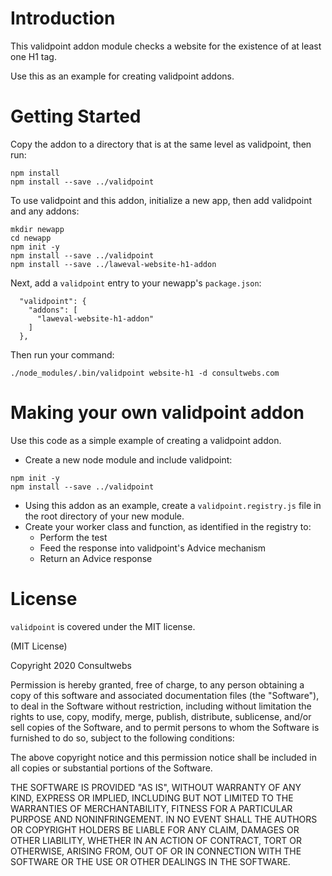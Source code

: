 # Introduction 
This validpoint addon module checks a website for the existence of at least one H1 tag.

Use this as an example for creating validpoint addons.

# Getting Started
Copy the addon to a directory that is at the same level as  validpoint, then run:

```
npm install
npm install --save ../validpoint
```

To use validpoint and this addon, initialize a new app, then add validpoint and any addons:

```
mkdir newapp
cd newapp
npm init -y
npm install --save ../validpoint
npm install --save ../laweval-website-h1-addon
```

Next, add a `validpoint` entry to your newapp's `package.json`:

```
  "validpoint": {
    "addons": [
	  "laweval-website-h1-addon"
    ]
  },
```

Then run your command:

```
./node_modules/.bin/validpoint website-h1 -d consultwebs.com
```

# Making your own validpoint addon
Use this code as a simple example of creating a validpoint addon.

- Create a new node module and include validpoint:
```
npm init -y
npm install --save ../validpoint
```
- Using this addon as an example, create a `validpoint.registry.js` file in the root directory of your new module.
- Create your worker class and function, as identified in the registry to:
	- Perform the test
	- Feed the response into validpoint's Advice mechanism
	- Return an Advice response

# License

`validpoint` is covered under the MIT license.

(MIT License)

Copyright 2020 Consultwebs

Permission is hereby granted, free of charge, to any person obtaining a copy of this software and associated documentation files (the "Software"), to deal in the Software without restriction, including without limitation the rights to use, copy, modify, merge, publish, distribute, sublicense, and/or sell copies of the Software, and to permit persons to whom the Software is furnished to do so, subject to the following conditions:

The above copyright notice and this permission notice shall be included in all copies or substantial portions of the Software.

THE SOFTWARE IS PROVIDED "AS IS", WITHOUT WARRANTY OF ANY KIND, EXPRESS OR IMPLIED, INCLUDING BUT NOT LIMITED TO THE WARRANTIES OF MERCHANTABILITY, FITNESS FOR A PARTICULAR PURPOSE AND NONINFRINGEMENT. IN NO EVENT SHALL THE AUTHORS OR COPYRIGHT HOLDERS BE LIABLE FOR ANY CLAIM, DAMAGES OR OTHER LIABILITY, WHETHER IN AN ACTION OF CONTRACT, TORT OR OTHERWISE, ARISING FROM, OUT OF OR IN CONNECTION WITH THE SOFTWARE OR THE USE OR OTHER DEALINGS IN THE SOFTWARE.


